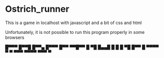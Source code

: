 # Ostrich_runner
This is a game in localhost with javascript and a bit of css and html


Unfortunately, it is not possible to run this program properly in some browsers


█▀▀▀ █▀▀█ █▀▀▄ █▀▀▀ █▀▀ ▀▀█▀▀ 
█ ▀█ █▄▄█ █  █ █ ▀█ █▀▀   █ 
▀▀▀▀ ▀  ▀ ▀▀▀  ▀▀▀▀ ▀▀▀   ▀
